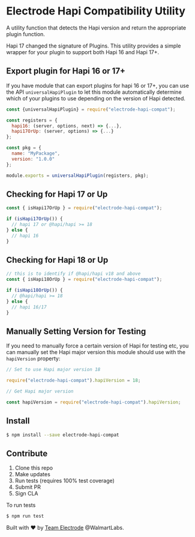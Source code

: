 # Electrode Hapi Compatibility Utility

A utility function that detects the Hapi version and return the appropriate plugin function.

Hapi 17 changed the signature of Plugins. This utility provides a simple wrapper for your plugin to support both Hapi 16 and Hapi 17+.

## Export plugin for Hapi 16 or 17+

If you have module that can export plugins for hapi 16 or 17+, you can use the API `universalHapiPlugin` to let this module automatically determine which of your plugins to use depending on the version of Hapi detected.

```js
const {universalHapiPlugin} = require("electrode-hapi-compat");

const registers = {
  hapi16: (server, options, next) => {...},
  hapi17OrUp: (server, options) => {...}
};

const pkg = {
  name: "MyPackage",
  version: "1.0.0"
};

module.exports = universalHapiPlugin(registers, pkg);
```

## Checking for Hapi 17 or Up

```js
const { isHapi17OrUp } = require("electrode-hapi-compat");

if (isHapi17OrUp()) {
  // hapi 17 or @hapi/hapi >= 18
} else {
  // hapi 16
}
```

## Checking for Hapi 18 or Up

```js
// this is to identify if @hapi/hapi v18 and above
const { isHapi18OrUp } = require("electrode-hapi-compat");

if (isHapi18OrUp()) {
  // @hapi/hapi >= 18
} else {
  // hapi 16/17
}
```

## Manually Setting Version for Testing

If you need to manually force a certain version of Hapi for testing etc,
you can manually set the Hapi major version this module should use with the `hapiVersion` property:

```js
// Set to use Hapi major version 18

require("electrode-hapi-compat").hapiVersion = 18;

// Get Hapi major version

const hapiVersion = require("electrode-hapi-compat").hapiVersion;
```

## Install

```bash
$ npm install --save electrode-hapi-compat
```

## Contribute

1. Clone this repo
2. Make updates
3. Run tests (requires 100% test coverage)
4. Submit PR
5. Sign CLA

To run tests

```bash
$ npm run test
```

Built with :heart: by [Team Electrode](https://github.com/orgs/electrode-io/people) @WalmartLabs.

[hapi]: https://www.npmjs.com/package/hapi
